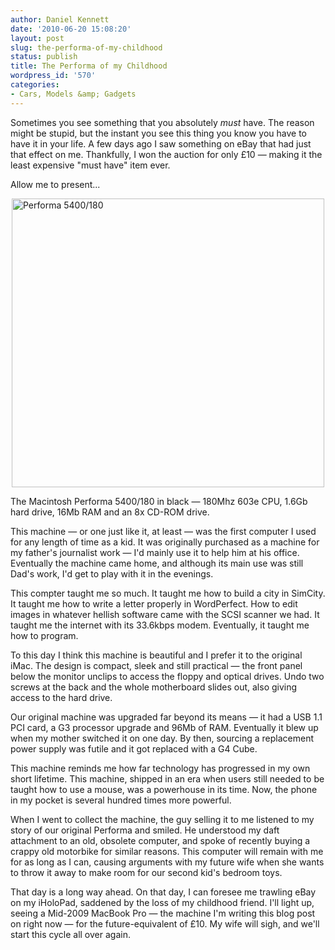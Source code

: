 ```yaml
---
author: Daniel Kennett
date: '2010-06-20 15:08:20'
layout: post
slug: the-performa-of-my-childhood
status: publish
title: The Performa of my Childhood
wordpress_id: '570'
categories:
- Cars, Models &amp; Gadgets
---
```


<p>Sometimes you see something that you absolutely <em>must</em> have. The reason might be stupid, but the instant you see this thing you know you have to have it in your life. A few days ago I saw something on eBay that had just that effect on me. Thankfully, I won the auction for only £10 — making it the least expensive "must have" item ever.</p>
<p>Allow me to present...</p>
<p><a href="http://farm5.static.flickr.com/4071/4716708187_4a728c5cb1_b.jpg"><img style="display: block; margin-left: auto; margin-right: auto;" src="http://farm5.static.flickr.com/4071/4716708187_4a728c5cb1.jpg" border="0" alt="Performa 5400/180" width="500" height="462" /></a></p>
<p>The Macintosh Performa 5400/180 in black — 180Mhz 603e CPU, 1.6Gb hard drive, 16Mb RAM and an 8x CD-ROM drive.</p>
<p>This machine — or one just like it, at least — was the first computer I used for any length of time as a kid. It was originally purchased as a machine for my father's journalist work — I'd mainly use it to help him at his office. Eventually the machine came home, and although its main use was still Dad's work, I'd get to play with it in the evenings.</p>
<p>This compter taught me so much. It taught me how to build a city in SimCity. It taught me how to write a letter properly in WordPerfect. How to edit images in whatever hellish software came with the SCSI scanner we had. It taught me the internet with its 33.6kbps modem. Eventually, it taught me how to program.</p>
<p>To this day I think this machine is beautiful and I prefer it to the original iMac. The design is compact, sleek and still practical — the front panel below the monitor unclips to access the floppy and optical drives. Undo two screws at the back and the whole motherboard slides out, also giving access to the hard drive.</p>
<p>Our original machine was upgraded far beyond its means — it had a USB 1.1 PCI card, a G3 processor upgrade and 96Mb of RAM. Eventually it blew up when my mother switched it on one day. By then, sourcing a replacement power supply was futile and it got replaced with a G4 Cube.</p>
<p>This machine reminds me how far technology has progressed in my own short lifetime. This machine, shipped in an era when users still needed to be taught how to use a mouse, was a powerhouse in its time. Now, the phone in my pocket is several hundred times more powerful.</p>
<p>When I went to collect the machine, the guy selling it to me listened to my story of our original Performa and smiled. He understood my daft attachment to an old, obsolete computer, and spoke of recently buying a crappy old motorbike for similar reasons. This computer will remain with me for as long as I can, causing arguments with my future wife when she wants to throw it away to make room for our second kid's bedroom toys.</p>
<p>That day is a long way ahead. On that day, I can foresee me trawling eBay on my iHoloPad, saddened by the loss of my childhood friend. I'll light up, seeing a Mid-2009 MacBook Pro — the machine I'm writing this blog post on right now — for the future-equivalent of £10. My wife will sigh, and we'll start this cycle all over again.</p>